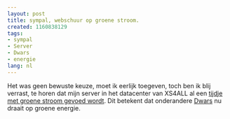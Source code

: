 ```yaml
---
layout: post
title: sympal, webschuur op groene stroom.
created: 1160838129
tags:
- sympal
- Server
- Dwars
- energie
lang: nl
---
```

Het was geen bewuste keuze, moet ik eerlijk toegeven, toch ben ik blij verrast, te horen dat mijn server in het datacenter van XS4ALL al een [tijdje met groene stroom gevoed wordt](http://www.xs4all.nl/nieuws/bericht.php?id=802). Dit betekent dat onderandere [Dwars](http://dwars.org) nu draait op groene energie. 
